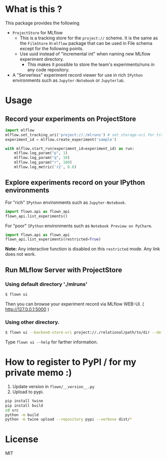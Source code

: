 # What is this ?

This package provides the following
- `ProjectStore` for MLflow
    - This is a tracking store for the `project://` scheme. It is the same as the `FileStore` in `mlflow` package that can be used in File schema except for the following points.
    - Use uuid instead of "incremental int" when naming new MLflow experiment directory.
        - This makes it possible to store the team's experiments/runs in any code repository.
- A "Serverless" experiment record viewer for use in rich `IPython` environments such as `Jupyter-Notebook` or `Jupyterlab`.


# Usage

## Record your experiments on ProjectStore

```python
import mlflow
mlflow.set_tracking_uri('project://./mlruns') # set storage-uri for tracking
experiment_id = mlflow.create_experiment('sample')

with mlflow.start_run(experiment_id=experiment_id) as run:
    mlflow.log_param("p", 1)
    mlflow.log_param("q", 10)
    mlflow.log_param("r", 100)
    mlflow.log_metric('r2', 0.6)
```

## Explore experiments record on your IPython environments

For "rich" `IPython` environments such as `Jupyter-Notebook`.

```python
import flown.api as flown_api
flown_api.list_experiments()
```

For "poor" `IPython` environments such as `Notebook Preview on PyCharm`. 

```python
import flown.api as flown_api
flown_api.list_experiments(restricted=True)
```

**Note:** Any interactive function is disabled on this `restricted` mode. Any link does not work.

## Run MLflow Server with ProjectStore

### Using default directory './mlruns' 

```bash
$ flown ui
```

Then you can browse your experiment record via MLflow WEB-UI. ( http://127.0.0.1:5000 )

### Using other directory. 

```bash
$ flown ui --backend-store-uri project://./relational/path/to/dir --default-artifact-root s3://your-bucket/prefix-key
```

Type `flown ui --help` for farther information.


# How to register to PyPI / for my private memo :)

1. Update version in `flown/__version__.py`
2. Upload to pypi.

```bash
pip install twine
pip install build
cd src
python -m build 
python -m twine upload --repository pypi --verbose dist/*
```

# License
MIT
